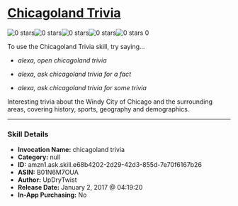 # [Chicagoland Trivia](http://alexa.amazon.com/#skills/amzn1.ask.skill.e68b4202-2d29-42d3-855d-7e70f6167b26)
![0 stars](../../images/ic_star_border_black_18dp_1x.png)![0 stars](../../images/ic_star_border_black_18dp_1x.png)![0 stars](../../images/ic_star_border_black_18dp_1x.png)![0 stars](../../images/ic_star_border_black_18dp_1x.png)![0 stars](../../images/ic_star_border_black_18dp_1x.png) 0

To use the Chicagoland Trivia skill, try saying...

* *alexa, open chicagoland trivia*

* *alexa, ask chicagoland trivia for a fact*

* *alexa, ask chicagoland trivia for some trivia*

Interesting trivia about the Windy City of Chicago and the surrounding areas, covering history, sports, geography and demographics.

***

### Skill Details

* **Invocation Name:** chicagoland trivia
* **Category:** null
* **ID:** amzn1.ask.skill.e68b4202-2d29-42d3-855d-7e70f6167b26
* **ASIN:** B01N6M7OUA
* **Author:** UpDryTwist
* **Release Date:** January 2, 2017 @ 04:19:20
* **In-App Purchasing:** No
